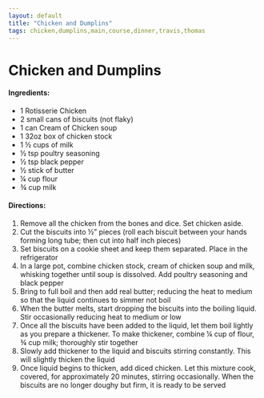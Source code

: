 ```yaml
---
layout: default
title: "Chicken and Dumplins"
tags: chicken,dumplins,main,course,dinner,travis,thomas
---
```

# Chicken and Dumplins

#### Ingredients:
- 1 Rotisserie Chicken
- 2 small cans of biscuits (not flaky)
- 1 can Cream of Chicken soup
- 1 32oz box of chicken stock
- 1 ½ cups of milk
- ½ tsp poultry seasoning
- ½ tsp black pepper
- ½ stick of butter
- ¼ cup flour
- ¾ cup milk

#### Directions:
1. Remove all the chicken from the bones and dice. Set chicken aside.
2. Cut the biscuits into ½” pieces (roll each biscuit between your hands forming long tube; then cut into half inch pieces)
3. Set biscuits on a cookie sheet and keep them separated. Place in the refrigerator
4. In a large pot, combine chicken stock, cream of chicken soup and milk, whisking together until soup is dissolved. Add poultry seasoning and black pepper
5. Bring to full boil and then add real butter; reducing the heat to medium so that the liquid continues to simmer not boil
6. When the butter melts, start dropping the biscuits into the boiling liquid. Stir occasionally reducing heat to medium or low
7. Once all the biscuits have been added to the liquid, let them boil lightly as you prepare a thickener. To make thickener, combine ¼ cup of flour, ¾ cup milk; thoroughly stir together
8. Slowly add thickener to the liquid and biscuits stirring constantly. This will slightly thicken the liquid
9. Once liquid begins to thicken, add diced chicken. Let this mixture cook, covered, for approximately 20 minutes, stirring occasionally. When the biscuits are no longer doughy but firm, it is ready to be served
